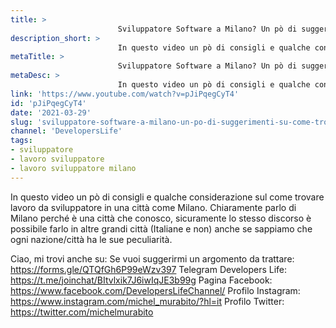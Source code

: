 ```yaml
---
title: > 
                        Sviluppatore Software a Milano? Un pò di suggerimenti su come trovare lavoro in città!
description_short: > 
                        In questo video un pò di consigli e qualche considerazione sul come trovare lavoro da sviluppatore in una città come Milano.
metaTitle: > 
                        Sviluppatore Software a Milano? Un pò di suggerimenti su come trovare lavoro in città!
metaDesc: > 
                        In questo video un pò di consigli e qualche considerazione sul come trovare lavoro da sviluppatore in una città come Milano.
link: 'https://www.youtube.com/watch?v=pJiPqegCyT4'
id: 'pJiPqegCyT4'
date: '2021-03-29'
slug: 'sviluppatore-software-a-milano-un-po-di-suggerimenti-su-come-trovare-lavoro-in-citta'
channel: 'DevelopersLife'
tags: 
- sviluppatore
- lavoro sviluppatore
- lavoro sviluppatore milano
---
```

In questo video un pò di consigli e qualche considerazione sul come trovare lavoro da sviluppatore in una città come Milano. Chiaramente parlo di Milano perché è una città che conosco, sicuramente lo stesso discorso è possibile farlo in altre grandi città (Italiane e non) anche se sappiamo che ogni nazione/città ha le sue peculiarità.

Ciao, mi trovi anche su:
Se vuoi suggerirmi un argomento da trattare: https://forms.gle/QTQfGh6P99eWzv397
Telegram Developers Life: https://t.me/joinchat/BItvlxik7J6iwIqJE3b99g
Pagina Facebook: https://www.facebook.com/DevelopersLifeChannel/
Profilo Instagram: https://www.instagram.com/michel_murabito/?hl=it
Profilo Twitter: https://twitter.com/michelmurabito​